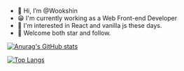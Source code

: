 - 👋 Hi, I’m @Wookshin
- 😁 I'm currently working as a Web Front-end Developer
- 🌱 I'm interested in React and vanilla js these days.
- 👀 Welcome both star and follow.

[![Anurag's GitHub stats](https://github-readme-stats.vercel.app/api?username=wookshin&theme=tokyonight)](https://github.com/wookshin/github-readme-stats)

[![Top Langs](https://github-readme-stats.vercel.app/api/top-langs/?username=wookshin&layout=compact&theme=tokyonight&exclude_repo=Culturego,starcrafte,board-from-book,board-for-company,unix_programming)](https://github.com/anuraghazra/github-readme-stats)
